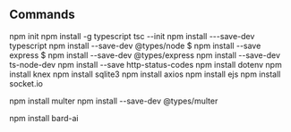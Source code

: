 ## Commands

npm init
npm install -g typescript
tsc --init
npm install ---save-dev typescript
npm install --save-dev @types/node
$ npm install --save express
$ npm install --save-dev @types/express
npm install --save-dev ts-node-dev
npm install --save http-status-codes
npm install dotenv
npm install knex
npm install sqlite3
npm install axios
npm install ejs 
npm install socket.io

npm install multer
npm install --save-dev @types/multer

npm install bard-ai  